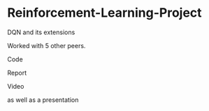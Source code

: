 # Reinforcement-Learning-Project

DQN and its extensions

Worked with 5 other peers.

Code

Report

Video

as well as a presentation
